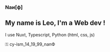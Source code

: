 ### **Naи[ф]**

My name is Leo, I'm a Web dev !
---

I use Nuxt, Typescript, Python (html, css, js)  

⚿ cy-ism_14_19_99_nanФ
